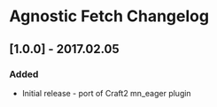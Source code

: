 # Agnostic Fetch Changelog

## [1.0.0] - 2017.02.05
### Added
- Initial release - port of Craft2 mn_eager plugin
